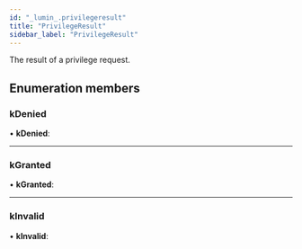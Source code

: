 ```yaml
---
id: "_lumin_.privilegeresult"
title: "PrivilegeResult"
sidebar_label: "PrivilegeResult"
---
```


The result of a privilege request.

## Enumeration members

###  kDenied

• **kDenied**:

___

###  kGranted

• **kGranted**:

___

###  kInvalid

• **kInvalid**:
